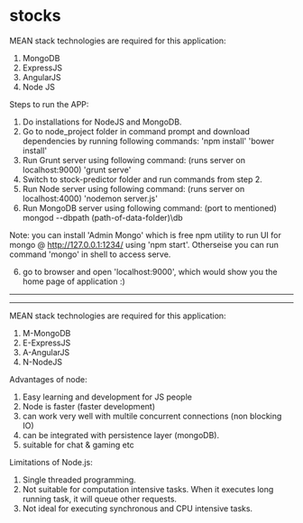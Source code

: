 # stocks

MEAN stack technologies are required for this application:

1. MongoDB
2. ExpressJS
3. AngularJS
4. Node JS



Steps to run the APP:

1. Do installations for NodeJS and MongoDB.
2. Go to node_project folder in command prompt and download dependencies by running following commands:
	'npm install'
	'bower install'
3. Run Grunt server using following command: (runs server on localhost:9000)
	'grunt serve'
3. Switch to stock-predictor folder and run commands from step 2.
4. Run Node server using following command: (runs server on localhost:4000)
	'nodemon server.js'
5. Run MongoDB server using following command: (port to mentioned)
	mongod --dbpath (path-of-data-folder)\db

Note: you can install 'Admin Mongo' which is free npm utility to run UI for mongo @ http://127.0.0.1:1234/ using 'npm start'.
Otherseise you can run command 'mongo' in shell to access serve.


6. go to browser and open 'localhost:9000', which would show you the home page of application :)

------------------------------------------------------------------------------------------------------------------
------------------------------------------------------------------------------------------------------------------

MEAN stack technologies are required for this application:

1. M-MongoDB
2. E-ExpressJS
3. A-AngularJS
4. N-NodeJS


Advantages of node:
1. Easy learning and development for JS people
2. Node is faster (faster development)
3. can work very well with multile concurrent connections (non blocking IO) 
4. can be integrated with persistence layer (mongoDB).
5. suitable for chat & gaming etc


Limitations of Node.js:
1. Single threaded programming.
2. Not suitable for computation intensive tasks. When it executes long running task, it will queue other requests.
3. Not ideal for executing synchronous and CPU intensive tasks.